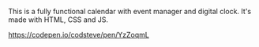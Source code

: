 This is a fully functional calendar with event manager and digital clock. It's made with HTML, CSS and JS. 


https://codepen.io/codsteve/pen/YzZoqmL
